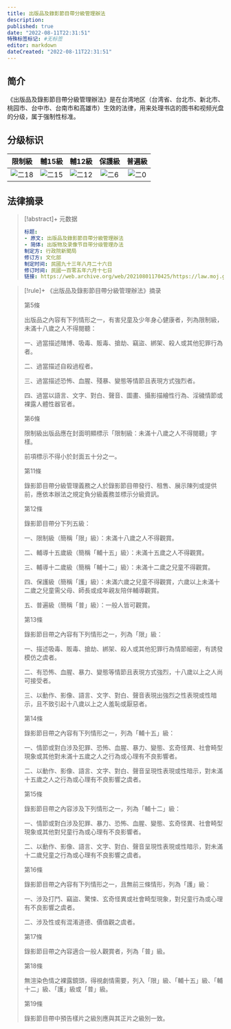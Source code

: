 ```yaml
---
title: 出版品及錄影節目帶分級管理辦法
description:
published: true
date: "2022-08-11T22:31:51"
特殊标签标记: #无标签
editor: markdown
dateCreated: "2022-08-11T22:31:51"
---
```


## 简介

《出版品及錄影節目帶分級管理辦法》是在台湾地区（台湾省、台北市、新北市、桃园市、台中市、台南市和高雄市）生效的法律，用来处理书店的图书和视频光盘的分级，属于强制性标准。

## 分级标识

|  限制級   |  輔15級   |  輔12級   |  保護級  |  普遍級  |
| :-------: | :-------: | :-------: | :------: | :------: |
| ![二18][] | ![二15][] | ![二12][] | ![二6][] | ![二0][] |

[二0]: https://s3.tebi.io/ggame/censorship/内容分级/电视/電視節目分級處理辦法/class_0.svg
[二6]: https://s3.tebi.io/ggame/censorship/内容分级/电视/電視節目分級處理辦法/class_6.svg
[二12]: https://s3.tebi.io/ggame/censorship/内容分级/电视/電視節目分級處理辦法/class_12.svg
[二15]: https://s3.tebi.io/ggame/censorship/内容分级/电视/電視節目分級處理辦法/class_15.svg
[二18]: https://s3.tebi.io/ggame/censorship/内容分级/电视/電視節目分級處理辦法/class_18.svg

## 法律摘录

> [!abstract]+ 元数据
>
> ```YAML
> 标题:
> - 原文: 出版品及錄影節目帶分級管理辦法
> - 简体: 出版物及录像节目带分级管理办法
> 制定方: 行政院新聞局
> 修订方: 文化部
> 制定时间: 民國九十三年八月二十六日
> 修订时间: 民國一百零五年六月十七日
> 链接: https://web.archive.org/web/20210801170425/https://law.moj.gov.tw/LawClass/LawAll.aspx?pcode=P0030009
> ```

> [!rule]+ 《出版品及錄影節目帶分級管理辦法》摘录
>
> 第5條
>
> 出版品之內容有下列情形之一，有害兒童及少年身心健康者，列為限制級，未滿十八歲之人不得閱聽：
>
> 一、過當描述賭博、吸毒、販毒、搶劫、竊盜、綁架、殺人或其他犯罪行為者。
>
> 二、過當描述自殺過程者。
>
> 三、過當描述恐怖、血腥、殘暴、變態等情節且表現方式強烈者。
>
> 四、過當以語言、文字、對白、聲音、圖畫、攝影描繪性行為、淫穢情節或裸露人體性器官者。
>
> 第6條
>
> 限制級出版品應在封面明顯標示「限制級：未滿十八歲之人不得閱聽」字樣。
>
> 前項標示不得小於封面五十分之一。
>
> 第11條
>
> 錄影節目帶分級管理義務之人於錄影節目帶發行、租售、展示陳列或提供前，應依本辦法之規定負分級義務並標示分級資訊。
>
> 第12條
>
> 錄影節目帶分下列五級：
>
> 一、限制級（簡稱「限」級）：未滿十八歲之人不得觀賞。
>
> 二、輔導十五歲級（簡稱「輔十五」級）：未滿十五歲之人不得觀賞。
>
> 三、輔導十二歲級（簡稱「輔十二」級）：未滿十二歲之兒童不得觀賞。
>
> 四、保護級（簡稱「護」級）：未滿六歲之兒童不得觀賞，六歲以上未滿十二歲之兒童需父母、師長或成年親友陪伴輔導觀賞。
>
> 五、普遍級（簡稱「普」級）：一般人皆可觀賞。
>
> 第13條
>
> 錄影節目帶之內容有下列情形之一，列為「限」級：
>
> 一、描述吸毒、販毒、搶劫、綁架、殺人或其他犯罪行為情節細密，有誘發模仿之虞者。
>
> 二、有恐怖、血腥、暴力、變態等情節且表現方式強烈，十八歲以上之人尚可接受者。
>
> 三、以動作、影像、語言、文字、對白、聲音表現出強烈之性表現或性暗示，且不致引起十八歲以上之人羞恥或厭惡者。
>
> 第14條
>
> 錄影節目帶之內容有下列情形之一，列為「輔十五」級：
>
> 一、情節或對白涉及犯罪、恐怖、血腥、暴力、變態、玄奇怪異、社會畸型現象或其他對未滿十五歲之人之行為或心理有不良影響者。
>
> 二、以動作、影像、語言、文字、對白、聲音呈現性表現或性暗示，對未滿十五歲之人之行為或心理有不良影響之虞者。
>
> 第15條
>
> 錄影節目帶之內容涉及下列情形之一，列為「輔十二」級：
>
> 一、情節或對白涉及犯罪、暴力、恐怖、血腥、變態、玄奇怪異、社會畸型現象或其他對兒童行為或心理有不良影響者。
>
> 二、以動作、影像、語言、文字、對白、聲音呈現性表現或性暗示，對未滿十二歲兒童之行為或心理有不良影響之虞者。
>
> 第16條
>
> 錄影節目帶之內容有下列情形之一，且無前三條情形，列為「護」級：
>
> 一、涉及打鬥、竊盜、驚悚、玄奇怪異或社會畸型現象，對兒童行為或心理有不良影響之虞者。
>
> 二、涉及性或有混淆道德、價值觀之虞者。
>
> 第17條
>
> 錄影節目帶之內容適合一般人觀賞者，列為「普」級。
>
> 第18條
>
> 無渲染色情之裸露鏡頭，得視劇情需要，列入「限」級、「輔十五」級、「輔十二」級、「護」級或「普」級。
>
> 第19條
>
> 錄影節目帶中預告樣片之級別應與其正片之級別一致。
